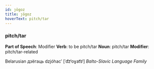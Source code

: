 ```yaml
---
id: ȷögoz
title: ȷögoz
hoverText: pitch/tar
---
```


### pitch/tar

**Part of Speech**: Modifier
**Verb**: to be pitch/tar
**Noun**: pitch/tar
**Modifier**: pitch/tar-related

Belarusian дзёгаць dzjóhacʹ [ˈd͡zʲoɣat͡sʲ]
*Balto-Slavic Language Family*